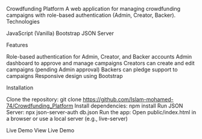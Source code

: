Crowdfunding Platform
A web application for managing crowdfunding campaigns with role-based authentication (Admin, Creator, Backer).
Technologies

JavaScript (Vanilla)
Bootstrap
JSON Server

Features

Role-based authentication for Admin, Creator, and Backer accounts
Admin dashboard to approve and manage campaigns
Creators can create and edit campaigns (pending Admin approval)
Backers can pledge support to campaigns
Responsive design using Bootstrap

Installation

Clone the repository: git clone https://github.com/Islam-mohamed-74/Crowdfunding_Platform
Install dependencies: npm install
Run JSON Server: npx json-server-auth db.json
Run the app: Open public/index.html in a browser or use a local server (e.g., live-server)

Live Demo
View Live Demo
